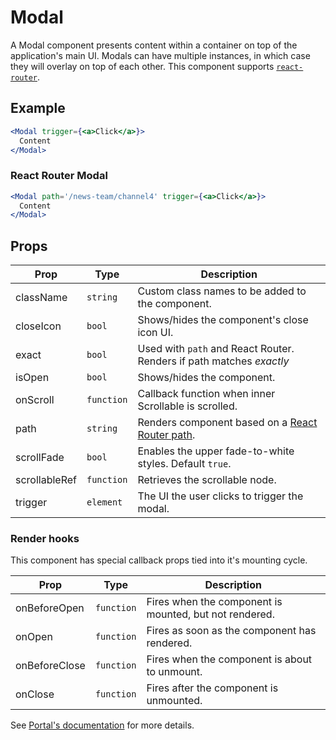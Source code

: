 # Modal

A Modal component presents content within a container on top of the application's main UI. Modals can have multiple instances, in which case they will overlay on top of each other. This component supports [`react-router`](https://github.com/ReactTraining/react-router).


## Example

```jsx
<Modal trigger={<a>Click</a>}>
  Content
</Modal>
```


### React Router Modal

```jsx
<Modal path='/news-team/channel4' trigger={<a>Click</a>}>
  Content
</Modal>
```



## Props

| Prop | Type | Description |
| --- | --- | --- |
| className | `string` | Custom class names to be added to the component. |
| closeIcon | `bool` | Shows/hides the component's close icon UI. |
| exact | `bool` | Used with `path` and React Router. Renders if path matches _exactly_ |
| isOpen | `bool` | Shows/hides the component. |
| onScroll | `function` | Callback function when inner Scrollable is scrolled. |
| path | `string` | Renders component based on a [React Router path](https://reacttraining.com/react-router/web/api/Route/path-string). |
| scrollFade | `bool` | Enables the upper fade-to-white styles. Default `true`. |
| scrollableRef | `function` | Retrieves the scrollable node. |
| trigger | `element` | The UI the user clicks to trigger the modal. |


### Render hooks

This component has special callback props tied into it's mounting cycle.

| Prop | Type | Description |
| --- | --- | --- |
| onBeforeOpen | `function` | Fires when the component is mounted, but not rendered. |
| onOpen | `function` | Fires as soon as the component has rendered. |
| onBeforeClose | `function` | Fires when the component is about to unmount. |
| onClose | `function` | Fires after the component is unmounted. |

See [Portal's documentation](../Portal#render-hooks) for more details.
